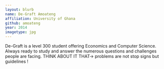 ```yaml
---
layout: blurb
name: De-Graft Amoateng
affiliation: University of Ghana
github: amoateng
year: 2014
imagetype: jpg
---
```

De-Graft is a level 300  student offering Economics and  Computer Science.   Always ready to study and answer the numerous questions and challenges people are facing. THINK ABOUT IT THAT->
problems are not stop signs but guidelines !
